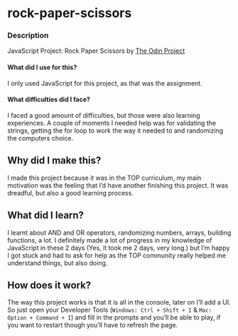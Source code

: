 
# rock-paper-scissors
### Description
JavaScript Project: Rock Paper Scissors by [The Odin Project](https://theodinproject.com)

#### What did I use for this?
I only used JavaScript for this project, as that was the assignment.

#### What difficulties did I face?
I faced a good amount of difficulties, but those were also learning experiences. A couple of moments I needed help was for validating the strings, getting the for loop to work the way it needed to and randomizing the computers choice. 

  ## Why did I make this?

I made this project because it was in the TOP curriculum, my main motivation was the feeling that I’d have another finishing this project. It was dreadful, but also a good learning process.

  

## What did I learn?

I learnt about AND and OR operators, randomizing numbers, arrays, building functions, a lot. I definitely made a lot of progress in my knowledge of JavaScript in these 2 days (Yes, it took me 2 days, very long.) but I’m happy I got stuck and had to ask for help as the TOP community really helped me understand things, but also doing.

  

## How does it work?

The way this project works is that it is all in the console, later on I’ll add a UI. So just open your Developer Tools (`Windows: Ctrl + Shift + I` & `Mac: Option + Command + I`) and fill in the prompts and you’ll be able to play, if you want to restart though you’ll have to refresh the page.

